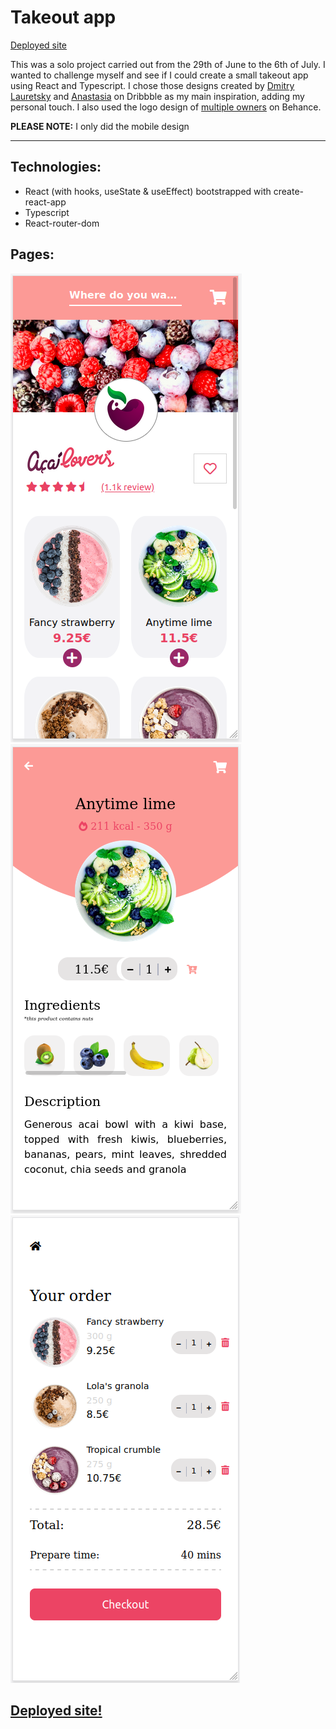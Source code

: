 # Takeout app

[Deployed site](https://60e47cde3b49e1758546c451--acai-lovers-restaurant.netlify.app/cart)

This was a solo project carried out from the 29th of June to the 6th of July. I wanted to challenge myself and see if I could create a small takeout app using React and Typescript.
I chose those designs created by [Dmitry Lauretsky](https://dribbble.com/shots/15282794/attachments/7036232?mode=media) and [Anastasia](https://dribbble.com/shots/14369818-Food-Delivery-service-Mobile-App/attachments/6038591?mode=media) on Dribbble as my main inspiration, adding my personal touch. I also used the logo design of [multiple owners](https://www.behance.net/gallery/32938043/Acai-Lovers-Branding-Logo-Design) on Behance.

**PLEASE NOTE:** 
I only did the mobile design
* * * 

## Technologies: 
- React (with hooks, useState & useEffect) bootstrapped with create-react-app
- Typescript
- React-router-dom

## Pages:

![homepage](./public/img/screenshots/Homepage.png)
![detail page](./public/img/screenshots/ProductPage.png)
![cart page](./public/img/screenshots/Cart.png)

## [Deployed site!](https://60e47cde3b49e1758546c451--acai-lovers-restaurant.netlify.app/cart)

